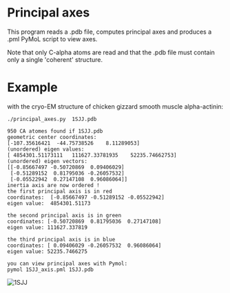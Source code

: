 Principal axes
==============

This program reads a .pdb file, computes principal axes and produces a .pml PyMoL script to view axes.

Note that only C-alpha atoms are read and that the .pdb file must contain only a single 'coherent' structure.


Example
=======
with the cryo-EM structure of chicken gizzard smooth muscle alpha-actinin:

    ./principal_axes.py  1SJJ.pdb

    950 CA atomes found if 1SJJ.pdb
    geometric center coordinates:
    [-107.35616421  -44.75738526    8.11289053]
    (unordered) eigen values:
    [ 4854301.51173111   111627.33781935    52235.74662753]
    (unordered) eigen vectors:
    [[-0.85667497 -0.50720869  0.09406029]
     [-0.51289152  0.81795036 -0.26057532]
     [-0.05522942  0.27147108  0.96086064]]
    inertia axis are now ordered !
    the first principal axis is in red
    coordinates:  [-0.85667497 -0.51289152 -0.05522942]
    eigen value:  4854301.51173

    the second principal axis is in green
    coordinates: [-0.50720869  0.81795036  0.27147108]
    eigen value: 111627.337819

    the third principal axis is in blue
    coordinates: [ 0.09406029 -0.26057532  0.96086064]
    eigen value: 52235.7466275

    you can view principal axes with Pymol:
    pymol 1SJJ_axis.pml 1SJJ.pdb


![1SJJ](img/ISJJ.png "1SJJ")


